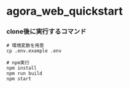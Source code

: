 # agora_web_quickstart

### clone後に実行するコマンド
```
# 環境変数を用意
cp .env.example .env

# npm実行
npm install
npm run build
npm start
```